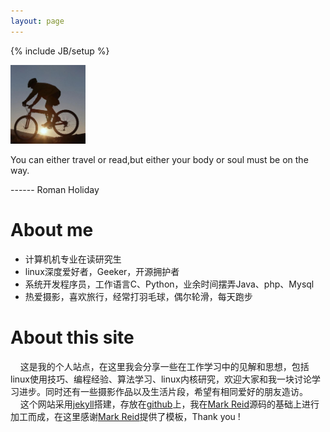 ```yaml
---
layout: page 
---
```


{% include JB/setup %}

<img class='inset right' src='/files/pic/headpic01.jpg' title='' alt='' width='120px' />
    
<p class='proverb_1'>You can either travel or read,but either your body or soul must be on the way.</p>
<p class='proverb_2'> ------ Roman Holiday </p>

About me
========
* 计算机机专业在读研究生
* linux深度爱好者，Geeker，开源拥护者
* 系统开发程序员，工作语言C、Python，业余时间摆弄Java、php、Mysql
* 热爱摄影，喜欢旅行，经常打羽毛球，偶尔轮滑，每天跑步

About this site
==========
&nbsp;&nbsp;&nbsp;&nbsp;这是我的个人站点，在这里我会分享一些在工作学习中的见解和思想，包括linux使用技巧、编程经验、算法学习、linux内核研究，欢迎大家和我一块讨论学习进步。同时还有一些摄影作品以及生活片段，希望有相同爱好的朋友造访。    
&nbsp;&nbsp;&nbsp;&nbsp;这个网站采用[jekyll](https://github.com/mreid/jekyll/)搭建，存放在[github](https://github.com/)上，我在[Mark Reid](http://mark.reid.name/)源码的基础上进行加工而成，在这里感谢[Mark Reid](http://mark.reid.name/)提供了模板，Thank you ! 

